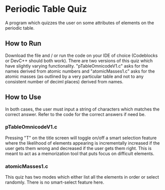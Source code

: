 # Periodic Table Quiz

A program which quizzes the user on some attributes of elements on the periodic table.

## How to Run

Download the file and / or run the code on your IDE of choice (Codeblocks or DevC++ should both work). There are two versions of this quiz which have slightly varying functionality. "pTableOmnicodeV1.c" asks for the names derived from atomic numbers and "atomicMasses1.c" asks for the atomic masses (as outlined by a very particular table and not to any consistent number of deciml places) derived from names.

## How to Use

In both cases, the user must input a string of characters which matches the correct answer. Refer to the code for the correct answers if need be.

### pTableOmnicodeV1.c

Pressing "T" on the title screen will toggle on/off a smart selection feature where the likelihood of elements appearing is incrementally increased if the user gets them wrong and decreased if the user gets them right. This is meant to act as a memorization tool that puts focus on difficult elements.

### atomicMasses1.c

This quiz has two modes which either list all the elements in order or select randomly. There is no smart-select feature here.

